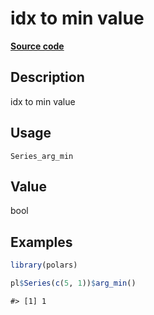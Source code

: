 
# idx to min value

[**Source code**](https://github.com/pola-rs/r-polars/tree/main/R/#L)

## Description

idx to min value

## Usage

<pre><code class='language-R'>Series_arg_min
</code></pre>

## Value

bool

## Examples

``` r
library(polars)

pl$Series(c(5, 1))$arg_min()
```

    #> [1] 1
